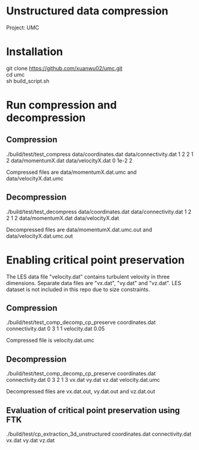 # Unstructured data compression
Project: UMC

# Installation
git clone https://github.com/xuanwu02/umc.git <br>
cd umc <br>
sh build_script.sh <br>

# Run compression and decompression

## Compression
./build/test/test_compress data/coordinates.dat data/connectivity.dat 1 2 2 1 2 data/momentumX.dat data/velocityX.dat 0 1e-2 2

Compressed files are data/momentumX.dat.umc and data/velocityX.dat.umc

## Decompression
./build/test/test_decompress data/coordinates.dat data/connectivity.dat 1 2 2 1 2 data/momentumX.dat data/velocityX.dat

Decompressed files are data/momentumX.dat.umc.out and data/velocityX.dat.umc.out

# Enabling critical point preservation
The LES data file "velocity.dat" contains turbulent velovity in three dimensions. Separate data files are "vx.dat", "vy.dat" and "vz.dat". LES dataset is not included in this repo due to size constraints.

## Compression
./build/test/test_comp_decomp_cp_preserve coordinates.dat connectivity.dat 0 3 1 1 velocity.dat 0.05

Compressed file is velocity.dat.umc

## Decompression
./build/test/test_comp_decomp_cp_preserve coordinates.dat connectivity.dat 0 3 2 1 3 vx.dat vy.dat vz.dat velocity.dat.umc

Decompressed files are vx.dat.out, vy.dat.out and vz.dat.out

## Evaluation of critical point preservation using FTK
./build/test/cp_extraction_3d_unstructured coordinates.dat connectivity.dat vx.dat vy.dat vz.dat
